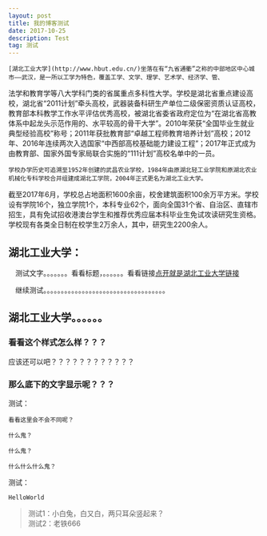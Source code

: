 ```yaml
---
layout: post
title: 我的博客测试
date: 2017-10-25
description: Test
tag: 测试
---   
```


	[湖北工业大学](http://www.hbut.edu.cn/)坐落在有“九省通衢”之称的中部地区中心城市——武汉，是一所以工学为特色，覆盖工学、文学、理学、艺术学、经济学、管、
法学和教育学等八大学科门类的省属重点多科性大学。学校是湖北省重点建设高校，湖北省“2011计划”牵头高校，武器装备科研生产单位二级保密资质认证高校，教育部本科教学工作水平评估优秀高校，被湖北省委省政府定位为“在湖北省高教体系中起龙头示范作用的、水平较高的骨干大学”。2010年荣获“全国毕业生就业典型经验高校”称号；2011年获批教育部“卓越工程师教育培养计划”高校；2012年、2016年连续两次入选国家“中西部高校基础能力建设工程”；2017年正式成为由教育部、国家外国专家局联合实施的“111计划”高校名单中的一员。

	学校办学历史可追溯至1952年创建的武昌农业学校，1984年由原湖北轻工业学院和原湖北农业机械化专科学校合并组建成湖北工学院，2004年正式更名为湖北工业大学。
截至2017年6月，学校总占地面积1600余亩，校舍建筑面积100余万平方米。学校设有学院16个，独立学院1个，本科专业62个，面向全国31个省、自治区、直辖市招生，具有免试招收港澳台学生和推荐优秀应届本科毕业生免试攻读研究生资格。学校现有各类全日制在校学生2万余人，其中，研究生2200余人。
 

## 湖北工业大学：
　测试文字。。。。。。。看看标题，。。。。。。看看链接[点开就是湖北工业大学链接](http://www.hbut.edu.cn/)

　继续测试。。。。。。。。。。。。。。。。。。。。。。。。。。。。。。。。。。。
 
## 湖北工业大学。。。。。。     

### 看看这个样式怎么样？？？         

应该还可以吧？？？？？？？？？？？？


### 那么底下的文字显示呢？？？
测试：

	看看这里会不会不同呢？

```
什么鬼？

什么鬼？

什么什么什么鬼？

```

测试：

	HelloWorld

> 测试1：小白兔，白又白，两只耳朵竖起来？     
> 测试2：老铁666

<p> </p>